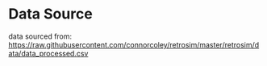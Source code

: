 # Data Source
data sourced from: https://raw.githubusercontent.com/connorcoley/retrosim/master/retrosim/data/data_processed.csv